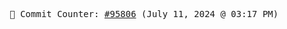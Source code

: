 <p align="center">
    <samp>
        📮 Commit Counter: <a href="https://github.com/Javascript-void0/Javascript-void0/commits/main">#95806</a> (July 11, 2024 @ 03:17 PM)
    </samp>
</p>